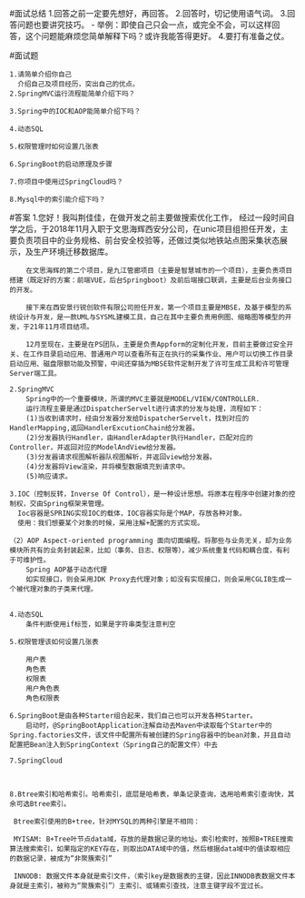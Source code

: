 #面试总结
	1.回答之前一定要先想好，再回答。
	2.回答时，切记使用语气词。
	3.回答问题也要讲究技巧。
     - 举例：即使自己只会一点，或完全不会，可以这样回答，这个问题能麻烦您简单解释下吗？或许我能答得更好。
	4.要打有准备之仗。

#面试题

	1.请简单介绍你自己
	  介绍自己及项目经历，突出自己的优点。
	2.SpringMVC运行流程能简单介绍下吗？

	3.Spring中的IOC和AOP能简单介绍下吗？

	4.动态SQL

	5.权限管理时如何设置几张表

	6.SpringBoot的启动原理及步骤

	7.你项目中使用过SpringCloud吗？

	8.Mysql中的索引能介绍下吗？


#答案
	1.您好！我叫荆佳佳，在做开发之前主要做搜索优化工作，
		经过一段时间自学之后，于2018年11月入职于文思海辉西安分公司，在unic项目组担任开发，主要负责项目中的业务规格、前台安全校验等，还做过类似地铁站点图采集状态展示，及生产环境迁移数据库。
		
		在文思海辉的第二个项目，是九江管廊项目（主要是智慧城市的一个项目），主要负责项目搭建（既定好的方案：前端VUE，后台Springboot）及前后端接口联调，主要是后台业务接口的开发。
		
		接下来在西安景行锐创软件有限公司担任开发，第一个项目主要是MBSE，及基于模型的系统设计与开发，是一款UML与SYSML建模工具，自己在其中主要负责用例图、缩略图等模型的开发，于21年11月项目结项。
		
		12月至现在，主要是在PS团队，主要是负责Appform的定制化开发，目前主要做过安全开关、在工作目录启动应用、普通用户可以查看所有正在执行的采集作业、用户可以切换工作目录启动应用、磁盘限额功能及预警，中间还穿插为MBSE软件定制开发了许可生成工具和许可管理Server端工具。

	2.SpringMVC
		Spring中的一个重要模块，所谓的MVC主要就是MODEL/VIEW/CONTROLLER.
		运行流程主要是通过DispatcherServelt进行请求的分发与处理，流程如下：
		(1)当收到请求时，经由分发器分发给DispatcherServelt，找到对应的HandlerMapping,返回HandlerExcutionChain给分发器。
		(2)分发器执行Handler，由HandlerAdapter执行Handler，匹配对应的Controller，并返回对应的ModelAndView给分发器。
		(3)分发器请求视图解析器队视图解析，并返回view给分发器。
		(4)分发器将View渲染，并将模型数据填充到请求中。
		(5)响应请求。

	3.IOC（控制反转，Inverse Of Control），是一种设计思想。将原本在程序中创建对象的控制权，交由Spring框架来管理。
	  Ioc容器是SPRING实现IOC的载体，IOC容器实际是个MAP，存放各种对象。
	  使用：我们想要某个对象的时候，采用注解+配置的方式实现。

	（2）AOP Aspect-oriented programming 面向切面编程。将那些与业务无关，却为业务模块所共有的业务封装起来，比如（事务、日志、权限等），减少系统重复代码和耦合度，有利于可维护性。
		Spring AOP基于动态代理 
        如实现接口，则会采用JDK Proxy去代理对象；如没有实现接口，则会采用CGLIB生成一个被代理对象的子类来代理。	


	4.动态SQL
		条件判断使用if标签，如果是字符串类型注意判空

	5.权限管理该如何设置几张表

		用户表
		角色表
		权限表
		用户角色表
		角色权限表

	6.SpringBoot是由各种Starter组合起来，我们自己也可以开发各种Starter。
		启动时，@SpringBootApplication注解自动去Maven中读取每个Starter中的Spring.factories文件，该文件中配置所有被创建的Spring容器中的bean对象，并且自动配置把Bean注入到SpringContext（Spring自己的配置文件）中去
		
	7.SpringCloud



	8.Btree索引和哈希索引。哈希索引，底层是哈希表，单条记录查询，选用哈希索引查询快，其余可选Btree索引。

	 Btree索引使用的B+tree，针对MYSQL的两种引擎是不相同：
		
	 MYISAM: B+Tree叶节点data域，存放的是数据记录的地址。索引检索时，按照B+TREE搜索算法搜索索引，如果指定的KEY存在，则取出DATA域中的值，然后根据data域中的值读取相应的数据记录，被成为“非聚簇索引”
		
	 INNODB: 数据文件本身就是索引文件，（索引key是数据表的主键，因此INNODB表数据文件本身就是主索引，被称为“聚簇索引”）主索引、或辅索引查找，注意主键字段不宜过长。